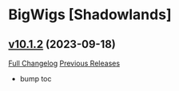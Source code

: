 # BigWigs [Shadowlands]

## [v10.1.2](https://github.com/BigWigsMods/BigWigs_Shadowlands/tree/v10.1.2) (2023-09-18)
[Full Changelog](https://github.com/BigWigsMods/BigWigs_Shadowlands/compare/v10.1.1...v10.1.2) [Previous Releases](https://github.com/BigWigsMods/BigWigs_Shadowlands/releases)

- bump toc  
